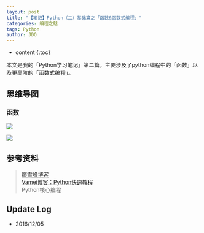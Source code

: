 ```yaml
---
layout: post
title: "【笔记】Python（二）基础篇之「函数&函数式编程」"
categories: 编程之魅
tags: Python
author: JDO
---
```


* content
{:toc}

本文是我的「Python学习笔记」第二篇。主要涉及了python编程中的「函数」以及更高阶的「函数式编程」。




## 思维导图

### 函数
![](https://raw.githubusercontent.com/woaielf/woaielf.github.io/master/_posts/Pic/1612/161205-1.png)
 
![](https://raw.githubusercontent.com/woaielf/woaielf.github.io/master/_posts/Pic/1612/161205-2.png)


## 参考资料
> [廖雪峰博客](http://www.liaoxuefeng.com/wiki/001374738125095c955c1e6d8bb493182103fac9270762a000) <br>
[Vamei博客：Python快速教程](http://www.cnblogs.com/vamei/archive/2012/09/13/2682778.html) <br>
Python核心编程


## Update Log
- 2016/12/05